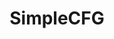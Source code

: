 ---
title: SimpleCFG
order: 20
link: "https://github.com/itsmaxymoo/simplecfg"
link_enabled: true
description: "A python library to easily manage program configuration. Supports many different python data types. Platform independent."
image: simplecfg.png
install: pip install simplecfg
---